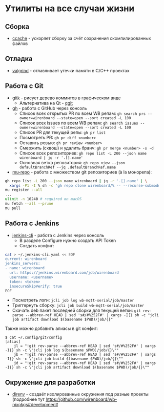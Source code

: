 Утилиты на все случаи жизни
===========================

Сборка
------

 * [ccache](https://ccache.dev/) - ускоряет сборку за счёт сохранения скомпилированных файлов

Отладка
-------

 * [valgrind](https://valgrind.org/) - отлавливает утечки памяти в С/С++ проектах

Работа с Git
------------

  * [gitk](https://git-scm.com/docs/gitk/) - рисует дерево коммитов в графическом виде
    * Альтернатива на Qt - [qgit](https://github.com/tibirna/qgit)
  * [gh](https://cli.github.com/) - работа с GitHub через консоль
    * Список всех открытых PR по всем WB репам: `gh search prs --owner=wirenboard --state=open --sort created -L 100`
    * Список всех issues по всем WB репам: `gh search issues --owner=wirenboard --state=open --sort created -L 100`
    * Список PR для текущей репы: `gh pr list`
    * Посмотреть PR: `gh pr diff <number>`
    * Оставить ревью: `gh pr review <number>`
    * Смержить (сквош) и удалить бранч: `gh pr merge <number> -s -d`
    * Список всех репозиториев: `gh repo list -L 200 --json name wirenboard | jq -r '.[].name'`
    * Основная ветка репозитория: `gh repo view --json defaultBranchRef --jq .defaultBranchRef.name`
  * [mu-repo](https://fabioz.github.io/mu-repo/) - работа с множеством git репозиториев (à la монорепа):
```sh
gh repo list -L 200 --json name wirenboard | jq -r '.[].name' | \
  xargs -P1 -I % sh -c 'gh repo clone wirenboard/% -- --recurse-submodules'
mu register --all
...
ulimit -n 10240 # required on macOS
mu fetch --all --prune
mu pull
```

Работа с Jenkins
----------------

 * [jenkins-cli](https://github.com/jenkins-zh/jenkins-cli) - работа с Jenkins через консоль
   * В разделе Configure нужно создать API Token
   * Создать конфиг:
```sh
cat > ~/.jenkins-cli.yaml << EOF
current: wirenboard
jenkins_servers:
- name: wirenboard
  url: https://jenkins.wirenboard.com/job/wirenboard
  username: <username>
  token: <token>
  insecureSkipVerify: true
EOF
```
   * Посмотреть логи: `jcli job log wb-mqtt-serial/job/master`
   * Триггернуть сборку: `jcli job build wb-mqtt-serial/job/master`
   * Скачать deb пакет последней сборки для текущей ветки: `git rev-parse --abbrev-ref HEAD | sed 's#/#%252F#' | xargs -I{} sh -c "jcli job artifact download $(basename $PWD)/job/{}"`

Также можно добавить алиасы в git конфиг:
```
$ cat ~/.config/git/config
[alias]
	jl = "!git rev-parse --abbrev-ref HEAD | sed 's#/#%252F#' | xargs -I{} sh -c \"jcli job log $(basename $PWD)/job/{}\""
	jb = "!git rev-parse --abbrev-ref HEAD | sed 's#/#%252F#' | xargs -I{} sh -c \"jcli job build $(basename $PWD)/job/{}\""
	jd = "!git rev-parse --abbrev-ref HEAD | sed 's#/#%252F#' | xargs -I{} sh -c \"jcli job artifact download $(basename $PWD)/job/{}\""
```

Окружение для разработки
------------------------

 * [direnv](https://direnv.net/) - создаёт изолированные окружения под разные проекты (подробнее тут https://github.com/wirenboard/wb-nixpkgs#development)
